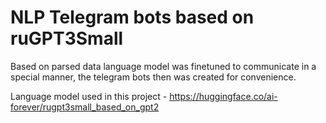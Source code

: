 # NLP Telegram bots based on ruGPT3Small

Based on parsed data language model was finetuned to communicate in a special manner, the telegram bots then was created for convenience.

Language model used in this project - https://huggingface.co/ai-forever/rugpt3small_based_on_gpt2
